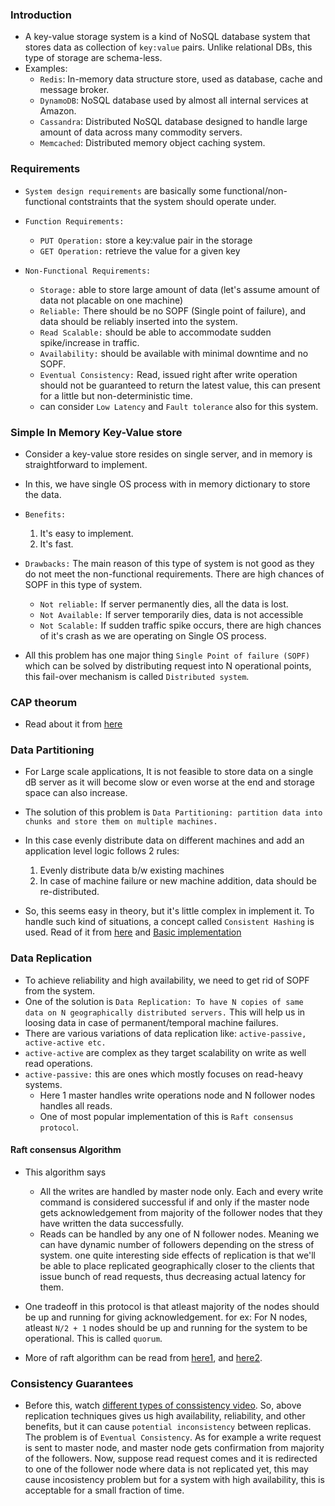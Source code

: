 ### Introduction
- A key-value storage system is a kind of NoSQL database system that stores data as collection of `key:value` pairs. Unlike relational DBs, this type of storage are schema-less.
- Examples:
    - `Redis`: In-memory data structure store, used as database, cache and message broker.
    - `DynamoDB`: NoSQL database used by almost all internal services at Amazon.
    - `Cassandra`: Distributed NoSQL database designed to handle large amount of data across many commodity servers.
    - `Memcached`: Distributed memory object caching system.

### Requirements
- `System design requirements` are basically some functional/non-functional contstraints that the system should operate under.
- `Function Requirements:`
    - `PUT Operation:` store a key:value pair in the storage
    - `GET Operation:` retrieve the value for a given key

- `Non-Functional Requirements:`
    - `Storage:` able to store large amount of data (let's assume amount of data not placable on one machine)
    - `Reliable:` There should be no SOPF (Single point of failure), and data should be reliably inserted into the system.
    - `Read Scalable:` should be able to accommodate sudden spike/increase in traffic.
    - `Availability:` should be available with minimal downtime and no SOPF.
    - `Eventual Consistency:` Read, issued right after write operation should not be guaranteed to return the latest value, this can present for a little but non-deterministic time.
    - can consider `Low Latency` and `Fault tolerance` also for this system.

### Simple In Memory Key-Value store
- Consider a key-value store resides on single server, and in memory is straightforward to implement. 
- In this, we have single OS process with in memory dictionary to store the data.
- `Benefits:`
    1. It's easy to implement.
    2. It's fast.
- `Drawbacks:` The main reason of this type of system is not good as they do not meet the non-functional requirements. There are high chances of SOPF in this type of system.
    - `Not reliable:` If server permanently dies, all the data is lost.
    - `Not Available:` If server temporarily dies, data is not accessible
    - `Not Scalable:` If sudden traffic spike occurs, there are high chances of it's crash as we are operating on Single OS process.

- All this problem has one major thing `Single Point of failure (SOPF)` which can be solved by distributing request into N operational points, this fail-over mechanism is called `Distributed system`.

### CAP theorum
- Read about it from [here](../../BasicConcepts/CAP_Theorum.md)

### Data Partitioning
- For Large scale applications, It is not feasible to store data on a single dB server as it will become slow or even worse at the end and storage space can also increase.
- The solution of this problem is `Data Partitioning: partition data into chunks and store them on multiple machines.`
- In this case evenly distribute data on different machines and add an application level logic follows 2 rules:
    1. Evenly distribute data b/w existing machines
    2. In case of machine failure or new machine addition, data should be re-distributed.

- So, this seems easy in theory, but it's little complex in implement it. To handle such kind of situations, a concept called `Consistent Hashing` is used. Read of it from [here](../../BasicConcepts/Consistent_Hashing.md) and [Basic implementation](../ConsistentHashing)

### Data Replication
- To achieve reliability and high availability, we need to get rid of SOPF from the system.
- One of the solution is `Data Replication: To have N copies of same data on N geographically distributed servers.` This will help us in loosing data in case of permanent/temporal machine failures.
- There are various variations of data replication like: `active-passive, active-active etc.`
- `active-active` are complex as they target scalability on write as well read operations.
- `active-passive:` this are ones which mostly focuses on read-heavy systems.
    - Here 1 master handles write operations node and N follower nodes handles all reads.
    - One of most popular implementation of this is `Raft consensus protocol`.

#### Raft consensus Algorithm
- This algorithm says
    - All the writes are handled by master node only. Each and every write command is considered successful if and only if the master node gets acknowledgement from majority of the follower nodes that they have written the data successfully.
    - Reads can be handled by any one of N follower nodes. Meaning we can have dynamic number of followers depending on the stress of system. one quite interesting side effects of replication is that we'll be able to place replicated geographically closer to the clients that issue bunch of read requests, thus decreasing actual latency for them.

- One tradeoff in this protocol is that atleast majority of the nodes should be up and running for giving acknowledgement. for ex: For N nodes, atleast `N/2 + 1` nodes should be up and running for the system to be operational. This is called `quorum`.
- More of raft algorithm can be read from [here1](https://raft.github.io/), and [here2](https://youtu.be/aE2UPg3Ckck).


### Consistency Guarantees
- Before this, watch [different types of conssistency video](https://youtu.be/Fm8iUFM2iWU). So, above replication techniques gives us high availability, reliability, and other benefits, but it can cause `potential inconsistency` between replicas.
The problem is of `Eventual Consistency`. 
As for example a write request is sent to master node, and master node gets confirmation from majority of the followers. 
Now, suppose read request comes and it is redirected to one of the follower node where data is not replicated yet, this may cause incosistency problem but for a system with high availability, this is acceptable for a small fraction of time.


